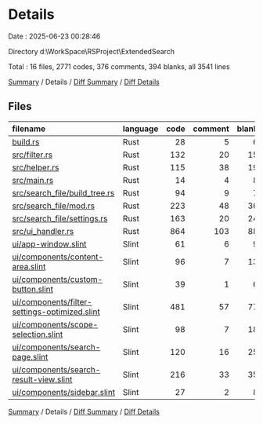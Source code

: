 # Details

Date : 2025-06-23 00:28:46

Directory d:\\WorkSpace\\RSProject\\ExtendedSearch

Total : 16 files,  2771 codes, 376 comments, 394 blanks, all 3541 lines

[Summary](results.md) / Details / [Diff Summary](diff.md) / [Diff Details](diff-details.md)

## Files
| filename | language | code | comment | blank | total |
| :--- | :--- | ---: | ---: | ---: | ---: |
| [build.rs](/build.rs) | Rust | 28 | 5 | 6 | 39 |
| [src/filter.rs](/src/filter.rs) | Rust | 132 | 20 | 15 | 167 |
| [src/helper.rs](/src/helper.rs) | Rust | 115 | 38 | 19 | 172 |
| [src/main.rs](/src/main.rs) | Rust | 14 | 4 | 8 | 26 |
| [src/search\_file/build\_tree.rs](/src/search_file/build_tree.rs) | Rust | 94 | 9 | 7 | 110 |
| [src/search\_file/mod.rs](/src/search_file/mod.rs) | Rust | 223 | 48 | 36 | 307 |
| [src/search\_file/settings.rs](/src/search_file/settings.rs) | Rust | 163 | 20 | 24 | 207 |
| [src/ui\_handler.rs](/src/ui_handler.rs) | Rust | 864 | 103 | 88 | 1,055 |
| [ui/app-window.slint](/ui/app-window.slint) | Slint | 61 | 6 | 9 | 76 |
| [ui/components/content-area.slint](/ui/components/content-area.slint) | Slint | 96 | 7 | 13 | 116 |
| [ui/components/custom-button.slint](/ui/components/custom-button.slint) | Slint | 39 | 1 | 6 | 46 |
| [ui/components/filter-settings-optimized.slint](/ui/components/filter-settings-optimized.slint) | Slint | 481 | 57 | 77 | 615 |
| [ui/components/scope-selection.slint](/ui/components/scope-selection.slint) | Slint | 98 | 7 | 18 | 123 |
| [ui/components/search-page.slint](/ui/components/search-page.slint) | Slint | 120 | 16 | 25 | 161 |
| [ui/components/search-result-view.slint](/ui/components/search-result-view.slint) | Slint | 216 | 33 | 35 | 284 |
| [ui/components/sidebar.slint](/ui/components/sidebar.slint) | Slint | 27 | 2 | 8 | 37 |

[Summary](results.md) / Details / [Diff Summary](diff.md) / [Diff Details](diff-details.md)